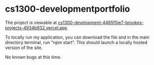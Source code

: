 # cs1300-developmentportfolio

The project is viewable at [cs1300-development-4465f5je7-brookes-projects-4934b932.vercel.app ](https://cs1300-development-ochre.vercel.app/)

To locally run my application, you can download the file and in the main directory terminal, run "npm start". This should launch a locally hosted version of the site.

No known bugs at this time.
